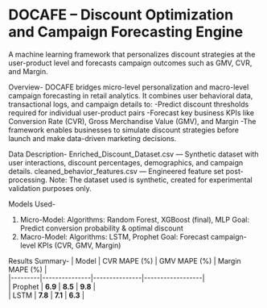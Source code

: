 # DOCAFE – Discount Optimization and Campaign Forecasting Engine
A machine learning framework that personalizes discount strategies at the user-product level and forecasts campaign outcomes such as GMV, CVR, and Margin. 

Overview-
DOCAFE bridges micro-level personalization and macro-level campaign forecasting in retail analytics.
It combines user behavioral data, transactional logs, and campaign details to:
  -Predict discount thresholds required for individual user-product pairs
  -Forecast key business KPIs like Conversion Rate (CVR), Gross Merchandise Value (GMV), and Margin
  -The framework enables businesses to simulate discount strategies before launch and make data-driven marketing decisions.
  
Data Description-
Enriched_Discount_Dataset.csv — Synthetic dataset with user interactions, discount percentages, demographics, and campaign details.
cleaned_behavior_features.csv — Engineered feature set post-processing.
Note: The dataset used is synthetic, created for experimental validation purposes only.

Models Used-
1. Micro-Model:
Algorithms: Random Forest, XGBoost (final), MLP
Goal: Predict conversion probability & optimal discount
2. Macro-Model:
Algorithms: LSTM, Prophet
Goal: Forecast campaign-level KPIs (CVR, GMV, Margin)

Results Summary-
| Model   | CVR MAPE (%) | GMV MAPE (%) | Margin MAPE (%) |  
|---------|---------------|---------------|------------------|  
| Prophet | **6.9**      | **8.5**           | **9.8**             |  
| LSTM    | **7.8**          | **7.1**       | **6.3**         |  
